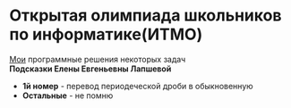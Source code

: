 # Открытая олимпиада школьников по информатике(ИТМО)
[Мои](https://github.com/KsardasY) программные решения некоторых задач  
**Подсказки Елены Евгеньевны Лапшевой**
- **1й номер** - перевод периодеческой дроби в обыкновенную  
- **Остальные** - не помню
